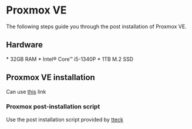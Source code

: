 <a name="readme-top"></a>

# Proxmox VE
  <p align="left">
    The following steps guide you through the post installation of Proxmox VE.
  </p>

## Hardware
  <p align="left">
    * 32GB RAM * Intel® Core™ i5-1340P * 1TB M.2 SSD
  </p>

## Proxmox VE installation
  <p align="left">
    Can use <a href="https://www.youtube.com/watch?v=_u8qTN3cCnQ&t=1026s">this</a> link
  </p>

  ### Proxmox post-installation script
  <p align="left">
    Use the post installation script provided by <a href="https://tteck.github.io/Proxmox/">tteck</a>
  </p>


